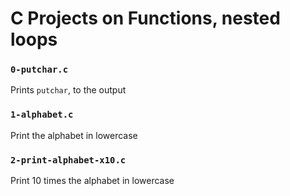 # C Projects on Functions, nested loops

### `0-putchar.c`
Prints `putchar`, to the output

### `1-alphabet.c`
Print the alphabet in lowercase

### `2-print-alphabet-x10.c`
Print 10 times the alphabet in lowercase

### 

